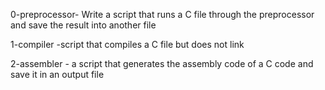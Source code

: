 0-preprocessor- Write a script that runs a C file through the preprocessor and save the result into another file

1-compiler -script that compiles a C file but does not link

2-assembler - a script that generates the assembly code of a C code and save it in an output file

